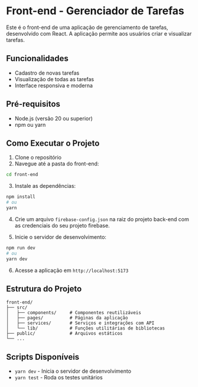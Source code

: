 # Front-end - Gerenciador de Tarefas

Este é o front-end de uma aplicação de gerenciamento de tarefas, desenvolvido com React. A aplicação permite aos usuários criar e visualizar tarefas.

## Funcionalidades

- Cadastro de novas tarefas
- Visualização de todas as tarefas
- Interface responsiva e moderna

## Pré-requisitos

- Node.js (versão 20 ou superior)
- npm ou yarn

## Como Executar o Projeto

1. Clone o repositório
2. Navegue até a pasta do front-end:

```bash
cd front-end
```

3. Instale as dependências:

```bash
npm install
# ou
yarn
```

4. Crie um arquivo `firebase-config.json` na raiz do projeto back-end com as credenciais do seu projeto firebase.

5. Inicie o servidor de desenvolvimento:

```bash
npm run dev
# ou
yarn dev
```

6. Acesse a aplicação em `http://localhost:5173`

## Estrutura do Projeto

```
front-end/
├── src/
│   ├── components/     # Componentes reutilizáveis
│   ├── pages/          # Páginas da aplicação
│   ├── services/       # Serviços e integrações com API
│   └── lib/            # Funções utilitárias de bibliotecas
├── public/             # Arquivos estáticos
└── ...
```

## Scripts Disponíveis

- `yarn dev` - Inicia o servidor de desenvolvimento
- `yarn test` - Roda os testes unitários
